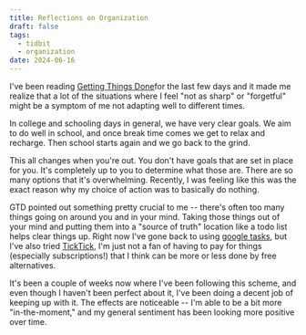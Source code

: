 ```yaml
---
title: Reflections on Organization
draft: false
tags:
  - tidbit
  - organization
date: 2024-06-16
---
```

 
I've been reading [Getting Things Done](https://en.wikipedia.org/wiki/Getting_Things_Done)for the last few days and it made me realize that a lot of the situations where I feel "not as sharp" or "forgetful" might be a symptom of me not adapting well to different times.

In college and schooling days in general, we have very clear goals. We aim to do well in school, and once break time comes we get to relax and recharge. Then school starts again and we go back to the grind. 

This all changes when you're out. You don't have goals that are set in place for you. It's completely up to you to determine what those are. There are so many options that it's overwhelming. Recently, I was feeling like this was the exact reason why my choice of action was to basically do nothing.

GTD pointed out something pretty crucial to me -- there's often too many things going on around you and in your mind. Taking those things out of your mind and putting them into a "source of truth" location like a todo list helps clear things up. Right now I've gone back to using [google tasks](https://tasks.google.com/), but I've also tried [TickTick](https://ticktick.com/webapp/), I'm just not a fan of having to pay for things (especially subscriptions!) that I think can be more or less done by free alternatives.

It's been a couple of weeks now where I've been following this scheme, and even though I haven't been perfect about it, I've been doing a decent job of keeping up with it. The effects are noticeable -- I'm able to be a bit more "in-the-moment," and my general sentiment has been looking more positive over time.

